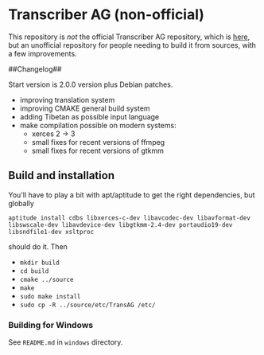 Transcriber AG (non-official)
===========================

This repository is _not_ the official Transcriber AG repository, which is
[here](http://transag.sourceforge.net/), but an unofficial repository for
people needing to build it from sources, with a few improvements.

##Changelog##

Start version is 2.0.0 version plus Debian patches.

 * improving translation system
 * improving CMAKE general build system
 * adding Tibetan as possible input language
 * make compilation possible on modern systems:
    * xerces 2 -> 3
    * small fixes for recent versions of ffmpeg
    * small fixes for recent versions of gtkmm
 
## Build and installation ##

You'll have to play a bit with apt/aptitude to get the right dependencies, but
globally

`aptitude install cdbs libxerces-c-dev libavcodec-dev libavformat-dev libswscale-dev libavdevice-dev libgtkmm-2.4-dev portaudio19-dev libsndfile1-dev xsltproc`

should do it. Then

 * `mkdir build`
 * `cd build`
 * `cmake ../source`
 * `make`
 * `sudo make install`
 * `sudo cp -R ../source/etc/TransAG /etc/`


### Building for Windows ###

See `README.md` in `windows` directory.
